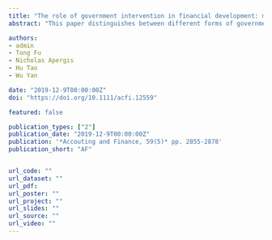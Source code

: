 ```yaml
---
title: "The role of government intervention in financial development: micro‐evidence from China"
abstract: "This paper distinguishes between different forms of government intervention upon a firm, including the firm’s tax burden, sales to the government and state shares. We investigate how these types of government intervention affect micro‐financial development. With evidence from China, we confirm that the micro‐financial development is promoted by the firm’s tax burden and sales to the government but constrained by the firm’s state shares. The findings remain robust to the endogeneity issue. The findings offer applications for government policies or a firm’s financing strategies."

authors:
- admin
- Tong Fu
- Nicholas Apergis
- Hu Tao
- Wu Yan

date: "2019-12-9T00:00:00Z"
doi: "https://doi.org/10.1111/acfi.12559"

featured: false

publication_types: ["2"]
publication_date: "2019-12-9T00:00:00Z"
publication: '*Accouting and Finance, 59(5)* pp. 2855-2878'
publication_short: "AF"


url_code: ""
url_dataset: ""
url_pdf: 
url_poster: ""
url_project: ""
url_slides: ""
url_source: ""
url_video: ""
---
```

